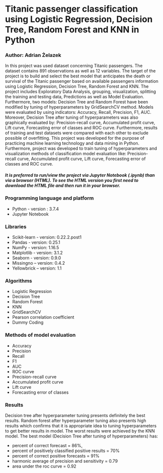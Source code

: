 # Titanic passenger classification using Logistic Regression, Decision Tree, Random Forest and KNN in Python
### Author: Adrian Żelazek

In this project was used dataset concerning Titanic passengers. The dataset contains 891 observations as well as 12 variables. The target of the project is to build and select the best model that anticipates the death or survival of the Titanic passenger based on available passengers information using Logistic Regression, Decision Tree, Random Forest and KNN. 
The project includes Exploratory Data Analysis, grouping, visualization, splitting the training and testing data, Predictions as well as Model Evaluation. Furthermore, two models: Decision Tree and Random Forest have been modified by tuning of hyperparameters by GridSearchCV method. Models were evaluated by using indicators: Accuracy, Recall, Precision, F1, AUC. Moreover, Decision Tree after tuning of hyperparameters was also graphically evaluated by: Precision-recall curve, Accumulated profit curve, Lift curve, Forecasting error of classes and ROC curve. Furthermore, results of training and test datasets were compared with each other to exclude possible of overfitting. 
This project was developed for the purpose of practicing machine learning technology and data mining in Python. Furthermore, project was developed to train tuning of hyperparameters and visualization methods of classification model evaluation like: Precision-recall curve, Accumulated profit curve, Lift curve, Forecasting error of classes and ROC curve.
##### It is preferred to run/view the project via Jupyter Notebook (.ipynb) than via a browser (HTML). To see the HTML version you first need to download the HTML file and then run it in your browser.

### Programming language and platform
* Python - version : 3.7.4
* Jupyter Notebook

### Libraries
* Scikit-learn - version: 0.22.2.post1
* Pandas - version: 0.25.1
* NumPy - version: 1.16.5
* Matplotlib - version: 3.1.2
* Seaborn - version: 0.9.0
* Missingno – version: 0.4.2
* Yellowbrick – version: 1.1

### Algorithms
* Logistic Regression
* Decision Tree
* Random Forest
* KNN
* GridSearchCV
* Pearson correlation coefficient
* Dummy Coding

### Methods of model evaluation
* Accuracy 
* Precision 
* Recall 
* F1 
* AUC 
* ROC curve
* Precision-recall curve 
* Accumulated profit curve
* Lift curve
* Forecasting error of classes

### Results
Decision tree after hyperparameter tuning presents definitely the best results. Random forest after hyperparameter tuning also presents high results which confirms that it is appropriate idea to tuning hyperparameters to get better results in model. The worst results were achieved by the KNN model. The best model (Decision Tree after tuning of hyperparameters) has: 
* percent of correct forecast = 86%,
* percent of positively classified positive results = 70%
* percent of correct positive forecasts = 91%
* harmonic average of precision and sensitivity = 0.79
* area under the roc curve = 0.92


